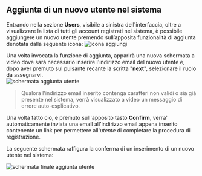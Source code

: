 ## Aggiunta di un nuovo utente nel sistema
Entrando nella sezione **Users**, visibile a sinistra dell'interfaccia, oltre a visualizzare la lista di tutti gli account registrati nel sistema, è possibile aggiungere un nuovo utente premendo sull’apposita funzionalità di aggiunta denotata dalla seguente icona: ![icona aggiungi](assets/web/addbutton.png)</br>

Una volta invocata la funzione di aggiunta, apparirà una nuova schermata a video dove sarà necessario inserire l'indirizzo email del nuovo utente e, dopo aver premuto sul pulsante recante la scritta "**next**",  selezionare il ruolo da assegnarvi.<br>
![schermata aggiunta utente](assets/web/adduser.png)</br>

>Qualora l'indirizzo email inserito contenga caratteri non validi o sia già presente nel sistema, verrà visualizzato a video un messaggio di errore auto-esplicativo.

Una volta fatto ciò, e premuto sull'apposito tasto **Confirm**, verra' automaticamente inviata una email all'indirizzo email appena inserito contenente un link per permettere all'*utente* di completare la procedura di registrazione.

La seguente schermata raffigura la conferma di un inserimento di un nuovo utente nel sistema:

![schermata finale aggiunta utente](assets/web/adduser2.png)